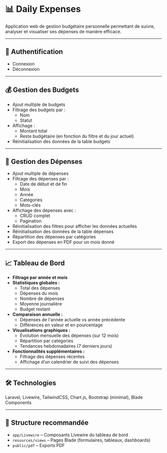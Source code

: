 # 📊 Daily Expenses

Application web de gestion budgétaire personnelle permettant de suivre, analyser et visualiser ses dépenses de manière efficace.

---

## 🔐 Authentification

- Connexion
- Déconnexion

---

## 💰 Gestion des Budgets

- Ajout multiple de budgets
- Filtrage des budgets par :
  - Nom
  - Statut
- Affichage :
  - Montant total
  - Reste budgétaire (en fonction du filtre et du jour actuel)
- Réinitialisation des données de la table budgets

---

## 💸 Gestion des Dépenses

- Ajout multiple de dépenses
- Filtrage des dépenses par :
  - Date de début et de fin
  - Mois
  - Année
  - Catégories
  - Mots-clés
- Affichage des dépenses avec :
  - CRUD complet
  - Pagination
- Réinitialisation des filtres pour afficher les données actuelles
- Réinitialisation des données de la table dépenses
- Répartition des dépenses par catégories
- Export des dépenses en PDF pour un mois donné

---

## 📈 Tableau de Bord

- **Filtrage par année et mois**
- **Statistiques globales :**
  - Total des dépenses
  - Dépenses du mois
  - Nombre de dépenses
  - Moyenne journalière
  - Budget restant
- **Comparaison annuelle :**
  - Dépenses de l'année actuelle vs année précédente
  - Différences en valeur et en pourcentage
- **Visualisations graphiques :**
  - Évolution mensuelle des dépenses (sur 12 mois)
  - Répartition par catégories
  - Tendances hebdomadaires (7 derniers jours)
- **Fonctionnalités supplémentaires :**
  - Filtrage des dépenses récentes
  - Affichage d’un calendrier de suivi des dépenses

---

## 🛠️ Technologies

Laravel, Livewire, TailwindCSS, Chart.js, Bootstrap (minimal), Blade Components

---

## 📁 Structure recommandée

- `app/Livewire` – Composants Livewire du tableau de bord
- `resources/views` – Pages Blade (formulaires, tableaux, dashboards)
- `public/pdf` – Exports PDF
